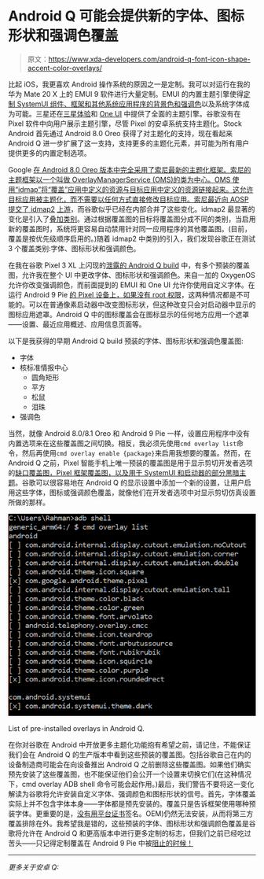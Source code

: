 # Android Q 可能会提供新的字体、图标形状和强调色覆盖

> 原文：<https://www.xda-developers.com/android-q-font-icon-shape-accent-color-overlays/>

比起 iOS，我更喜欢 Android 操作系统的原因之一是定制。我可以对运行在我的华为 Mate 20 X 上的 EMUI 9 软件进行大量定制。EMUI 的内置主题引擎使得[定制 SystemUI 组件、框架和其他系统应用程序的背景色和强调色](https://www.xda-developers.com/deep-black-dark-theme-emui-9-huawei-honor/)以及系统字体成为可能。三星还在[三星体验](https://www.xda-developers.com/samsung-experience-10-theme-samsung-galaxy-s9-samsung-galaxy-s8/)和 [One UI](https://www.xda-developers.com/custom-themes-samsung-experience-10-before-android-pie-beta/) 中提供了全面的主题引擎。谷歌没有在 Pixel 软件中向用户展示主题引擎，尽管 Pixel 的安卓系统支持主题化。Stock Android 首先通过 Android 8.0 Oreo 获得了对主题化的支持，现在看起来 Android Q 进一步扩展了这一支持，支持更多的主题化元素，并可能为所有用户提供更多的内置定制选项。

Google [在 Android 8.0 Oreo 版本中完全采用了索尼最新的主题化框架。索尼的主题框架以一个叫做 OverlayManagerService (OMS)的类为中心。OMS 使用“idmap”将“覆盖”应用中定义的资源与目标应用中定义的资源链接起来。这允许目标应用被主题化，而不需要以任何方式直接修改目标应用。索尼最近向 AOSP 提交了 idmap2](https://www.xda-developers.com/android-oreo-command-line-themes/) [上游](https://android-review.googlesource.com/q/owner:marten.kongstad%2540sony.com)，而谷歌似乎已经在内部合并了这些变化。idmap2 最显著的变化是引入了[叠加类别](https://android-review.googlesource.com/c/platform/frameworks/base/+/740259)。通过根据覆盖图的目标将覆盖图分成不同的类别，当启用新的覆盖图时，系统将更容易自动禁用针对同一应用程序的其他覆盖图。(目前，覆盖是按优先级顺序启用的。)随着 idmap2 中类别的引入，我们发现谷歌正在测试 3 个覆盖类别:字体、图标形状和强调颜色。

在我在谷歌 Pixel 3 XL 上闪现的[泄露的 Android Q build](https://www.xda-developers.com/android-q-dark-theme-desktop-mode-permission-revamp/) 中，有多个预装的覆盖图，允许我在整个 UI 中更改字体、图标形状和强调颜色。来自一加的 OxygenOS 允许你改变强调颜色，而前面提到的 EMUI 和 One UI 允许你使用自定义字体。在运行 Android 9 Pie [的 Pixel 设备上，如果没有 root 权限](https://www.xda-developers.com/custom-themes-android-p-root-substratum/)，这两种情况都是不可能的。可以在普通像素启动器中改变图标形状，但这种改变只会对启动器中显示的图标应用遮罩。Android Q 中的图标覆盖会在图标显示的任何地方应用一个遮罩——设置、最近应用概述、应用信息页面等。

以下是我获得的早期 Android Q build 预装的字体、图标形状和强调色覆盖图:

*   字体
*   核标准情报中心
    *   圆角矩形
    *   平方
    *   松鼠
    *   泪珠
*   强调色

当然，就像 Android 8.0/8.1 Oreo 和 Android 9 Pie 一样，设置应用程序中没有内置选项来在这些覆盖图之间切换。相反，我必须先使用`cmd overlay list`命令，然后再使用`cmd overlay enable {package}`来启用我想要的覆盖。然而，在 Android Q 之前，Pixel 智能手机上唯一预装的覆盖图是用于显示剪切开发者选项的[缺口覆盖图，Pixel 框架覆盖图，以及用于 SystemUI 和启动器的](https://www.xda-developers.com/google-android-p-guidelines-display-notch/)[部分黑暗主题](https://www.xda-developers.com/enable-android-p-dark-theme-night-light/)。谷歌可以很容易地在 Android Q 的显示设置中添加一个新的设置，让用户启用这些字体，图标或强调颜色覆盖，就像他们在开发者选项中对显示剪切仿真设置所做的那样。

 <picture>![Android Q overlays](img/fb8de3ac51dba272d09a4a72da847459.png)</picture> 

List of pre-installed overlays in Android Q.

在你对谷歌在 Android 中开放更多主题化功能抱有希望之前，请记住，不能保证我们会在 Android Q 的生产版本中看到这些预装的覆盖图。包括谷歌自己在内的设备制造商可能会在向设备推出 Android Q 之前删除这些覆盖图。如果他们确实预先安装了这些覆盖图，也不能保证他们会公开一个设置来切换它们(在这种情况下，cmd overlay ADB shell 命令可能会起作用。)最后，我们警告不要将这一变化解读为谷歌将允许安装自定义字体、强调颜色和图标形状的信号。首先，字体覆盖实际上并不包含字体本身——字体都是预先安装的。覆盖只是告诉框架使用哪种预装字体。更重要的是，[没有用平台证书](https://www.xda-developers.com/android-p-blocks-custom-overlays-substratum-themes/)签名。OEM)仍然无法安装，从而将第三方覆盖排除在外。我希望我是错的，这些预装的字体、图标形状和强调颜色覆盖是谷歌将允许在 Android Q 和更高版本中进行更多定制的标志，但我们之前已经吃过苦头——只记得定制覆盖在 Android 9 Pie 中被[阻止的时候！](https://www.xda-developers.com/rootless-custom-themes-android-p/)

* * *

*更多关于安卓 Q:*